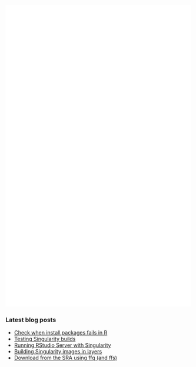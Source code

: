 <!-- ![Metrics](https://metrics.lecoq.io/davetang?template=terminal&languages=1&achievements=1&base=header%2C%20activity%2C%20community%2C%20repositories%2C%20metadata&base.indepth=false&base.hireable=false&base.skip=false&languages=false&languages.ignored=html%2C%20css%2C%20javascript%2C%20tex%2C%20jupyter%20notebook%2C%20postscript&languages.limit=8&languages.threshold=0%25&languages.other=false&languages.colors=github&languages.sections=most-used&languages.indepth=false&languages.analysis.timeout=15&languages.analysis.timeout.repositories=7.5&languages.categories=markup%2C%20programming&languages.recent.categories=markup%2C%20programming&languages.recent.load=300&languages.recent.days=14&achievements=false&achievements.threshold=C&achievements.secrets=true&achievements.display=detailed&achievements.limit=0&config.timezone=Asia%2FTokyo) -->

![My GitHub stats](github-metrics.svg)

### Latest blog posts

<!-- BLOG-POST-LIST:START -->
- [Check when install.packages fails in R](https://davetang.org/muse/2024/02/15/check-when-install-packages-fails-in-r/)
- [Testing Singularity builds](https://davetang.org/muse/2024/02/14/testing-singularity-builds/)
- [Running RStudio Server with Singularity](https://davetang.org/muse/2024/02/09/running-rstudio-server-with-singularity/)
- [Building Singularity images in layers](https://davetang.org/muse/2024/02/08/building-singularity-images-in-layers/)
- [Download from the SRA using ffq &lpar;and ffs&rpar;](https://davetang.org/muse/2023/08/17/download-from-the-sra-using-ffq-and-ffs/)
<!-- BLOG-POST-LIST:END -->
